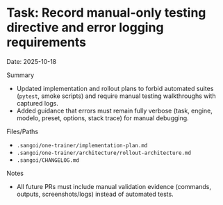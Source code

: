 # Task: Record manual-only testing directive and error logging requirements
Date: 2025-10-18

Summary
- Updated implementation and rollout plans to forbid automated suites (`pytest`, smoke scripts) and require manual testing walkthroughs with captured logs.
- Added guidance that errors must remain fully verbose (task, engine, modelo, preset, options, stack trace) for manual debugging.

Files/Paths
- `.sangoi/one-trainer/implementation-plan.md`
- `.sangoi/one-trainer/architecture/rollout-architecture.md`
- `.sangoi/CHANGELOG.md`

Notes
- All future PRs must include manual validation evidence (commands, outputs, screenshots/logs) instead of automated tests.
